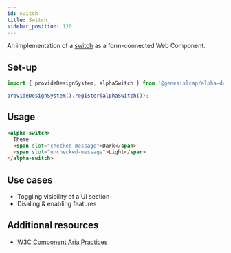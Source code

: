 ```yaml
---
id: switch
title: Switch
sidebar_position: 120
---
```


An implementation of a [switch](https://w3c.github.io/aria/#switch) as a form-connected Web Component.

## Set-up

```ts
import { provideDesignSystem, alphaSwitch } from '@genesislcap/alpha-design-system';

provideDesignSystem().register(alphaSwitch());
```

## Usage

```html live
<alpha-switch>
  Theme
  <span slot="checked-message">Dark</span>
  <span slot="unchecked-message">Light</span>
</alpha-switch>
```

## Use cases

* Toggling visibility of a UI section
* Disaling & enabling features

## Additional resources

- [W3C Component Aria Practices](https://www.w3.org/TR/wai-aria/#switch)